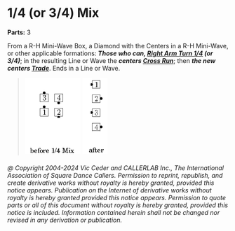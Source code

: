 
# 1/4 (or 3/4) Mix

**Parts:** 3  

From a R-H Mini-Wave Box, a Diamond with the Centers in a R-H Mini-Wave,
or other applicable formations:
***Those who can, [Right Arm Turn 1/4](../b1/allemande.md) (or 3/4)***;
in the resulting Line or Wave the ***centers [Cross Run](../b2/run.md)***;
then ***the new centers [Trade](../b2/trade.md)***.
Ends in a Line or Wave.

> 
> ![alt](1_4_mix-1.png)
> ![alt](1_4_mix-2.png)
> 

###### @ Copyright 2004-2024 Vic Ceder and CALLERLAB Inc., The International Association of Square Dance Callers. Permission to reprint, republish, and create derivative works without royalty is hereby granted, provided this notice appears. Publication on the Internet of derivative works without royalty is hereby granted provided this notice appears. Permission to quote parts or all of this document without royalty is hereby granted, provided this notice is included. Information contained herein shall not be changed nor revised in any derivation or publication.
